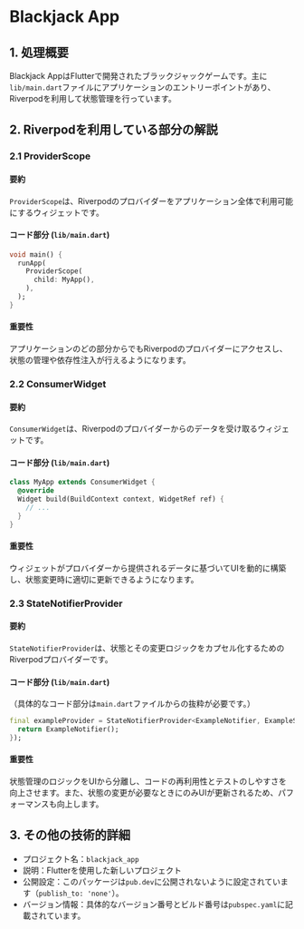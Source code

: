 
# Blackjack App

## 1. 処理概要
Blackjack AppはFlutterで開発されたブラックジャックゲームです。主に`lib/main.dart`ファイルにアプリケーションのエントリーポイントがあり、Riverpodを利用して状態管理を行っています。

## 2. Riverpodを利用している部分の解説

### 2.1 ProviderScope
#### 要約
`ProviderScope`は、Riverpodのプロバイダーをアプリケーション全体で利用可能にするウィジェットです。
#### コード部分 (`lib/main.dart`)
```dart
void main() {
  runApp(
    ProviderScope(
      child: MyApp(),
    ),
  );
}
```
#### 重要性
アプリケーションのどの部分からでもRiverpodのプロバイダーにアクセスし、状態の管理や依存性注入が行えるようになります。

### 2.2 ConsumerWidget
#### 要約
`ConsumerWidget`は、Riverpodのプロバイダーからのデータを受け取るウィジェットです。
#### コード部分 (`lib/main.dart`)
```dart
class MyApp extends ConsumerWidget {
  @override
  Widget build(BuildContext context, WidgetRef ref) {
    // ...
  }
}
```
#### 重要性
ウィジェットがプロバイダーから提供されるデータに基づいてUIを動的に構築し、状態変更時に適切に更新できるようになります。

### 2.3 StateNotifierProvider
#### 要約
`StateNotifierProvider`は、状態とその変更ロジックをカプセル化するためのRiverpodプロバイダーです。
#### コード部分 (`lib/main.dart`)
（具体的なコード部分は`main.dart`ファイルからの抜粋が必要です。）
```dart
final exampleProvider = StateNotifierProvider<ExampleNotifier, ExampleState>((ref) {
  return ExampleNotifier();
});
```
#### 重要性
状態管理のロジックをUIから分離し、コードの再利用性とテストのしやすさを向上させます。また、状態の変更が必要なときにのみUIが更新されるため、パフォーマンスも向上します。

## 3. その他の技術的詳細
- プロジェクト名：`blackjack_app`
- 説明：Flutterを使用した新しいプロジェクト
- 公開設定：このパッケージは`pub.dev`に公開されないように設定されています（`publish_to: 'none'`）。
- バージョン情報：具体的なバージョン番号とビルド番号は`pubspec.yaml`に記載されています。
